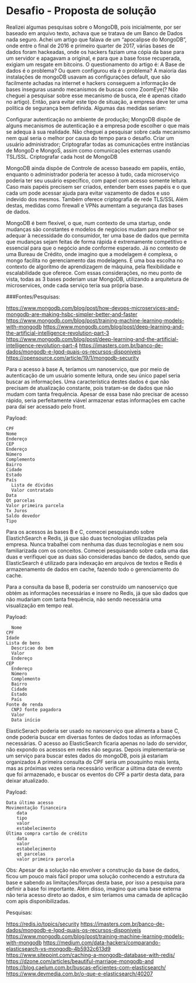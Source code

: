 # Desafio - Proposta de solução

Realizei algumas pesquisas sobre o MongoDB, pois inicialmente, por ser baseado em arquivo texto, achava que se tratava de um Banco de Dados nada seguro. Achei um artigo que falava de um “apocalipse do MongoDB”, onde entre o final de 2016 e primeiro quarter de 2017, várias bases de dados foram hackeadas, onde os hackers faziam uma cópia da base para um servidor e apagavam a original, e para que a base fosse recuperada, exigiam um resgate em bitcoins. O questionamento do artigo é: A Base de dados é o problema? Ou quem configurou ela é o problema?
A maioria das instalações de mongoDB usavam as configurações default, que são facilmente achadas na internet e hackers conseguem a informação de bases inseguras usando mecanismos de buscas como ZoomEye(? Não cheguei a pesquisar sobre esse mecanismo de busca, ele é apenas citado no artigo).
Então, para evitar este tipo de situação, a empresa deve ter uma política de segurança bem definida. Algumas das medidas seriam:

Configurar autenticação no ambiente de produção; MongoDB dispõe de alguns mecanismos de autenticação e a empresa pode escolher o que mais se adequa à sua realidade. Não cheguei a pesquisar sobre cada mecanismo nem qual seria o melhor por causa do tempo para o desafio.
Criar um usuário administrador;
Criptografar todas as comunicações entre instâncias de MongoD e MongoS, assim como comunicações externas usando TSL/SSL.
Criptografar cada host de MongoDB

MongoDB ainda dispõe de Controle de acesso baseado em papéis, então, enquanto o administrador poderia ter acesso à tudo, cada microserviço poderia ter seu usuário específico, com papel com acesso somente leitura. Caso mais papéis precisem ser criados, entender bem esses papéis e o que cada um pode acessar ajuda para evitar vazamento de dados e uso indevido dos mesmos.
Também oferece criptografia de rede TLS/SSL
Além destas, medidas como firewall e VPNs aumentam a segurança das bases de dados.

MongoDB é bem flexível, o que, num contexto de uma startup, onde mudanças são constantes e modelos de negócios mudam para melhor se adequar à necessidade do consumidor, ter uma base de dados que permita que mudanças sejam feitas de forma rápida é extremamente competitivo e essencial para que o negócio ande conforme esperado.
Já no contexto de uma Bureau de Crédito, onde imagino que a modelagem é complexa, o mongo facilita no gerenciamento das modelagens.
É uma boa escolha no contexto de algoritmo de aprendizagem de máquina, pela flexibilidade e escalabilidade que oferece.
Com essas considerações, no meu ponto de vista, todas as 3 bases poderiam usar MongoDB, utilizando a arquitetura de microservices, onde cada serviço teria sua própria base. 

###Fontes/Pesquisas:

https://www.mongodb.com/blog/post/how-devops-microservices-and-mongodb-are-making-hsbc-simpler-better-and-faster
https://www.mongodb.com/blog/post/training-machine-learning-models-with-mongodb
https://www.mongodb.com/blog/post/deep-learning-and-the-artificial-intelligence-revolution-part-3
https://www.mongodb.com/blog/post/deep-learning-and-the-artificial-intelligence-revolution-part-4
https://imasters.com.br/banco-de-dados/mongodb-e-lgpd-quais-os-recursos-disponiveis
https://opensource.com/article/19/1/mongodb-security


Para o acesso à base A, teríamos um nanoserviço, que por meio de autenticação de um usuário somente leitura, onde seu único papel seria buscar as informações.
Uma característica destes dados é que não precisam de atualização constante, pois tratam-se de dados que não mudam com tanta frequência. Apesar de essa base não precisar de acesso rápido, seria perfeitamente viável armazenar estas informações em cache para daí ser acessado pelo front.

  Payload:
  
    CPF
    Nome
    Endereço
    CEP
    Endereço
    Número
    Complemento
    Bairro
    Cidade
    Estado
    País
      Lista de dívidas
      Valor contratado
    Data
    Qt parcelas
    Valor primeira parcela
    Tx Juros
    Saldo devedor
    Tipo

Para os acessos às bases B e C, comecei pesquisando sobre ElastichSearch e Redis, já que são duas tecnologias utilizadas pela empresa. Nunca trabalhei com nenhuma das duas tecnologias e nem sou familiarizada com os conceitos. Comecei pesquisando sobre cada uma das duas e verifiquei que as duas são consideradas banco de dados, sendo que ElasticSearch é utilizado para indexação em arquivos de textos e Redis é armazenamento de dados em cache, fazendo todo o gerenciamento do cache.

Para a consulta da base B, poderia ser construído um nanoserviço que obtém as informações necessárias e insere no Redis, já que são dados que não mudariam com tanta frequência, não sendo necessária uma visualização em tempo real.

Payload:

	  Nome
    CPF
    Idade
    Lista de bens
      Descricao do bem
      Valor
      Endereço
    CEP
      Endereço
      Número
      Complemento
      Bairro
      Cidade
      Estado
      País
    Fonte de renda
      CNPJ fonte pagadora
      Valor
      Data início

ElasticSerach poderia ser  usado no nanoserviço que alimenta a base C, onde poderia buscar em diversas fontes de dados todas as informações necessárias. O acesso ao ElasticSearch ficaria apenas no lado do servidor, não expondo os acessos em redes não seguras. Depois implementaria-se um serviço para buscar estes dados do mongoDB, pois já estariam organizados  A primeira consulta do CPF seria um pouquinho mais lenta, mas as próximas vezes seria necessário verificar a última data de evento que foi armazenado, e buscar os eventos do CPF a partir desta data, para deixar atualizado.

Payload:
	
	Data último acesso
	Movimentação financeira
		data
		tipo
		valor
		estabelecimento
	Última compra cartão de crédito
		data
		valor
		estabelecimento
		qt parcelas
		valor primeira parcela

Obs: Apesar de a solução não envolver a construção da base de dados, ficou um pouco mais fácil propor uma solução conhecendo a estrutura da base e sabendo as limitações/forças desta base, por isso a pesquisa para definir a base foi importante. Além disso, imagino que uma base externa não teria acesso direto ao dados, e sim teríamos uma camada de aplicação com apis disponibilizadas.

Pesquisas:

https://redis.io/topics/security
https://imasters.com.br/banco-de-dados/mongodb-e-lgpd-quais-os-recursos-disponiveis
https://www.mongodb.com/blog/post/training-machine-learning-models-with-mongodb
https://medium.com/data-hackers/comparando-elasticsearch-vs-mongodb-4b5932c613d9
https://www.sitepoint.com/caching-a-mongodb-database-with-redis/
https://dzone.com/articles/beautiful-marriage-mongodb-and
https://blog.caelum.com.br/buscas-eficientes-com-elasticsearch/
https://www.devmedia.com.br/o-que-e-elasticsearch/40207

